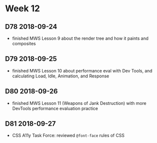 # Week 12

## D78 2018-09-24

- finished MWS Lesson 9 about the render tree and how it paints and composites

## D79 2018-09-25

- finished MWS Lesson 10 about performance eval with Dev Tools, and calculating Load, Idle, Animation, and Response

## D80 2018-09-26

- finished MWS Lesson 11 (Weapons of Jank Destruction) with more DevTools performance evaluation practice

## D81 2018-09-27

- CSS A11y Task Force: reviewed `@font-face` rules of CSS
